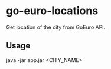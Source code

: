 # go-euro-locations
Get location of the city from GoEuro API.

## Usage
java -jar app.jar <CITY_NAME>
